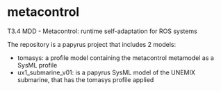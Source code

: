 # metacontrol
T3.4 MDD - Metacontrol: runtime self-adaptation for ROS systems

The repository is a papyrus project that includes 2 models:
- tomasys: a profile model containing the metacontrol metamodel as a SysML profile
- ux1_submarine_v01: is a papyrus SysML model of the UNEMIX submarine, that has the tomasys profile applied
